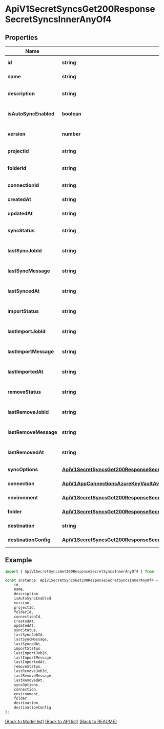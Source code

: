 # ApiV1SecretSyncsGet200ResponseSecretSyncsInnerAnyOf4


## Properties

Name | Type | Description | Notes
------------ | ------------- | ------------- | -------------
**id** | **string** |  | [default to undefined]
**name** | **string** |  | [default to undefined]
**description** | **string** |  | [optional] [default to undefined]
**isAutoSyncEnabled** | **boolean** |  | [optional] [default to true]
**version** | **number** |  | [optional] [default to 1]
**projectId** | **string** |  | [default to undefined]
**folderId** | **string** |  | [optional] [default to undefined]
**connectionId** | **string** |  | [default to undefined]
**createdAt** | **string** |  | [default to undefined]
**updatedAt** | **string** |  | [default to undefined]
**syncStatus** | **string** |  | [optional] [default to undefined]
**lastSyncJobId** | **string** |  | [optional] [default to undefined]
**lastSyncMessage** | **string** |  | [optional] [default to undefined]
**lastSyncedAt** | **string** |  | [optional] [default to undefined]
**importStatus** | **string** |  | [optional] [default to undefined]
**lastImportJobId** | **string** |  | [optional] [default to undefined]
**lastImportMessage** | **string** |  | [optional] [default to undefined]
**lastImportedAt** | **string** |  | [optional] [default to undefined]
**removeStatus** | **string** |  | [optional] [default to undefined]
**lastRemoveJobId** | **string** |  | [optional] [default to undefined]
**lastRemoveMessage** | **string** |  | [optional] [default to undefined]
**lastRemovedAt** | **string** |  | [optional] [default to undefined]
**syncOptions** | [**ApiV1SecretSyncsGet200ResponseSecretSyncsInnerAnyOf4SyncOptions**](ApiV1SecretSyncsGet200ResponseSecretSyncsInnerAnyOf4SyncOptions.md) |  | [default to undefined]
**connection** | [**ApiV1AppConnectionsAzureKeyVaultAvailableGet200ResponseAppConnectionsInner**](ApiV1AppConnectionsAzureKeyVaultAvailableGet200ResponseAppConnectionsInner.md) |  | [default to undefined]
**environment** | [**ApiV1SecretSyncsGet200ResponseSecretSyncsInnerAnyOfEnvironment**](ApiV1SecretSyncsGet200ResponseSecretSyncsInnerAnyOfEnvironment.md) |  | [default to undefined]
**folder** | [**ApiV1SecretSyncsGet200ResponseSecretSyncsInnerAnyOfFolder**](ApiV1SecretSyncsGet200ResponseSecretSyncsInnerAnyOfFolder.md) |  | [default to undefined]
**destination** | **string** |  | [default to undefined]
**destinationConfig** | [**ApiV1SecretSyncsGet200ResponseSecretSyncsInnerAnyOf4DestinationConfig**](ApiV1SecretSyncsGet200ResponseSecretSyncsInnerAnyOf4DestinationConfig.md) |  | [default to undefined]

## Example

```typescript
import { ApiV1SecretSyncsGet200ResponseSecretSyncsInnerAnyOf4 } from './api';

const instance: ApiV1SecretSyncsGet200ResponseSecretSyncsInnerAnyOf4 = {
    id,
    name,
    description,
    isAutoSyncEnabled,
    version,
    projectId,
    folderId,
    connectionId,
    createdAt,
    updatedAt,
    syncStatus,
    lastSyncJobId,
    lastSyncMessage,
    lastSyncedAt,
    importStatus,
    lastImportJobId,
    lastImportMessage,
    lastImportedAt,
    removeStatus,
    lastRemoveJobId,
    lastRemoveMessage,
    lastRemovedAt,
    syncOptions,
    connection,
    environment,
    folder,
    destination,
    destinationConfig,
};
```

[[Back to Model list]](../README.md#documentation-for-models) [[Back to API list]](../README.md#documentation-for-api-endpoints) [[Back to README]](../README.md)
